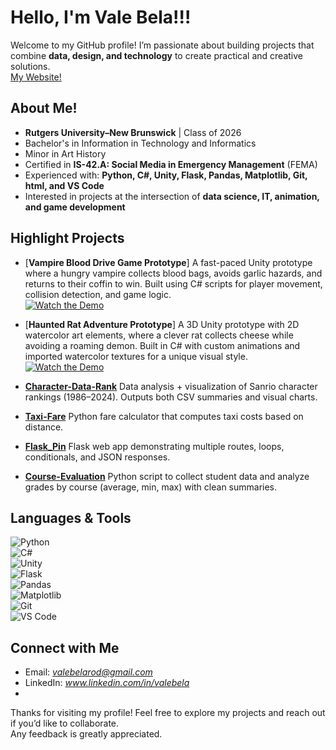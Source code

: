 # Hello, I'm Vale Bela!!!

Welcome to my GitHub profile! 
I’m passionate about building projects that combine **data, design, and technology** to create practical and creative solutions.  
[My Website!](https://valebela.neocities.org/welcome)

##  About Me!

-  **Rutgers University–New Brunswick** | Class of 2026
-  Bachelor's in Information in Technology and Informatics
-  Minor in Art History 
-  Certified in **IS-42.A: Social Media in Emergency Management** (FEMA)   
- Experienced with: **Python, C#, Unity, Flask, Pandas, Matplotlib, Git, html, and VS Code**  
-  Interested in projects at the intersection of **data science, IT, animation, and game development**  


##  Highlight Projects  

* [**Vampire Blood Drive Game Prototype**]
  A fast-paced Unity prototype where a hungry vampire collects blood bags, avoids garlic hazards, and returns to their coffin to win. Built using C# scripts for player movement, collision detection, and game logic. <br>
  [![Watch the Demo](https://img.youtube.com/vi/e9g9kYYl5rg/maxresdefault.jpg)](https://youtu.be/e9g9kYYl5rg)

* [**Haunted Rat Adventure Prototype**]
  A 3D Unity prototype with 2D watercolor art elements, where a clever rat collects cheese while avoiding a roaming demon. Built in C# with custom animations and imported watercolor textures for a unique visual style. <br>
  [![Watch the Demo](https://img.youtube.com/vi/fIxngaye9s0/maxresdefault.jpg)](https://youtu.be/fIxngaye9s0)

* [**Character-Data-Rank**](https://github.com/valebela/Character-Data-Rank)
  Data analysis + visualization of Sanrio character rankings (1986–2024). Outputs both CSV summaries and visual charts.

* [**Taxi-Fare**](https://github.com/valebela/Taxi-Faire)
  Python fare calculator that computes taxi costs based on distance.

* [**Flask_Pin**](https://github.com/valebela/Flask_Pin)
  Flask web app demonstrating multiple routes, loops, conditionals, and JSON responses.

* [**Course-Evaluation**](https://github.com/valebela/Course-Evaluation)
  Python script to collect student data and analyze grades by course (average, min, max) with clean summaries.

## Languages & Tools  

![Python](https://img.shields.io/badge/-Python-333333?style=flat&logo=python)  
![C#](https://img.shields.io/badge/-C%23-333333?style=flat&logo=csharp)  
![Unity](https://img.shields.io/badge/-Unity-333333?style=flat&logo=unity)  
![Flask](https://img.shields.io/badge/-Flask-333333?style=flat&logo=flask)  
![Pandas](https://img.shields.io/badge/-Pandas-333333?style=flat&logo=pandas)  
![Matplotlib](https://img.shields.io/badge/-Matplotlib-333333?style=flat&logo=plotly)  
![Git](https://img.shields.io/badge/-Git-333333?style=flat&logo=git)  
![VS Code](https://img.shields.io/badge/-VS%20Code-333333?style=flat&logo=visual-studio-code)  


##  Connect with Me  

- Email: *valebelarod@gmail.com*  
- LinkedIn: *www.linkedin.com/in/valebela*
- 


Thanks for visiting my profile! Feel free to explore my projects and reach out if you’d like to collaborate.  
Any feedback is greatly appreciated. 

